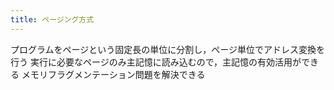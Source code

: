```yaml
---
title: ページング方式
---
```


プログラムをページという固定長の単位に分割し，ページ単位でアドレス変換を行う
実行に必要なページのみ主記憶に読み込むので，主記憶の有効活用ができる
メモリフラグメンテーション問題を解決できる